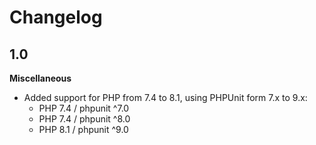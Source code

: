 # Changelog

## 1.0

**Miscellaneous**
* Added support for PHP from 7.4 to 8.1, using PHPUnit form 7.x to 9.x:
  * PHP 7.4 / phpunit ^7.0
  * PHP 7.4 / phpunit ^8.0
  * PHP 8.1 / phpunit ^9.0
